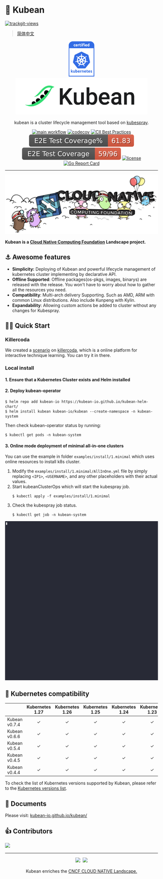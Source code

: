 # :seedling: Kubean

<a href="https://trackgit.com">
<img src="https://us-central1-trackgit-analytics.cloudfunctions.net/token/ping/la6t1t81jgv27ys97ila" alt="trackgit-views" />
</a>

> [简体中文](./README_zh.md)

<div align="center">

  <p>

[<img src="docs/overrides/assets/images/certified_k8s.png" height=120>](https://github.com/cncf/k8s-conformance/pull/2240)
[<img src="docs/overrides/assets/images/kubean_logo.png" height=120>](https://kubean-io.github.io/website/)
<!--
Source: https://github.com/cncf/artwork/tree/master/projects/kubernetes/certified-kubernetes
-->

  </p>

  <p>

kubean is a cluster lifecycle management tool based on [kubespray](https://github.com/kubernetes-sigs/kubespray).

  </p>

  <p>

[![main workflow](https://github.com/kubean-io/kubean/actions/workflows/auto-main-ci.yaml/badge.svg)](https://github.com/kubean-io/kubean/actions/workflows/auto-main-ci.yaml)
[![codecov](https://codecov.io/gh/kubean-io/kubean/branch/main/graph/badge.svg?token=8FX807D3QQ)](https://codecov.io/gh/kubean-io/kubean)
[![CII Best Practices](https://bestpractices.coreinfrastructure.org/projects/6263/badge)](https://bestpractices.coreinfrastructure.org/projects/6263)
[![kubean coverage](https://raw.githubusercontent.com/dasu23/e2ecoverage/master/badges/kubean/kubeanCoverage.svg)](https://github.com/kubean-io/kubean/blob/main/docs/test/kubean_testcase.md)
[![kubean coverage](https://raw.githubusercontent.com/dasu23/e2ecoverage/master/badges/kubean/kubeanCoverage2.svg)](https://github.com/kubean-io/kubean/blob/main/docs/test/kubean_testcase.md)
[![license](https://img.shields.io/badge/license-AL%202.0-blue)](https://github.com/kubean-io/kubean/blob/main/LICENSE)
[![Go Report Card](https://goreportcard.com/badge/github.com/kubean-io/kubean)](https://goreportcard.com/report/github.com/kubean-io/kubean)

  </p>

</div>

---

<p>
<img src="https://github.com/cncf/artwork/blob/main/other/illustrations/ashley-mcnamara/transparent/cncf-cloud-gophers-transparent.png" style="width:700px;" />
</p>

**Kubean is a [Cloud Native Computing Foundation](https://cncf.io/) Landscape project.**

## :anchor: Awesome features

- **Simplicity:** Deploying of Kubean and powerful lifecycle management of kubernetes cluster implementing by declarative API.
- **Offline Supported**: Offline packages(os-pkgs, images, binarys) are released with the release. You won't have to worry about how to gather all the resources you need.
- **Compatibility**: Multi-arch delivery Supporting. Such as AMD, ARM with common Linux distributions. Also include Kunpeng with Kylin.
- **Expandability**: Allowing custom actions be added to cluster without any changes for Kubespray.

## :surfing_man: Quick Start

### Killercoda

We created a [scenario](https://killercoda.com/kubean) on [killercoda](https://killercoda.com), which is a online platform for interactive technique learning. You can try it in there.

### Local install

#### 1. Ensure that a Kubernetes Cluster exists and Helm installed

#### 2. Deploy kubean-operator

``` shell
$ helm repo add kubean-io https://kubean-io.github.io/kubean-helm-chart/
$ helm install kubean kubean-io/kubean --create-namespace -n kubean-system
```

Then check kubean-operator status by running:

```shell
$ kubectl get pods -n kubean-system
```

#### 3. Online mode deployment of minimal all-in-one clusters

You can use the example in folder `examples/install/1.minimal` which uses online resources to install k8s cluster.

1. Modify the `examples/install/1.minimal/AllInOne.yml` file by simply replacing `<IP1>`, `<USERNAME>`,
   and any other placeholders with their actual values.
2. Start kubeanClusterOps which will start the kubespray job.
   ```shell
   $ kubectl apply -f examples/install/1.minimal
   ```
3. Check the kubespray job status.
   ```shell
   $ kubectl get job -n kubean-system
   ```

[![quick_start_image](docs/overrides/assets/images/quick_start.gif)](https://asciinema.org/a/jFTUi2IdU5yydv88kHkPYMni0)

## :ocean: Kubernetes compatibility

|               | Kubernetes 1.27 | Kubernetes 1.26 | Kubernetes 1.25 | Kubernetes 1.24 | Kubernetes 1.23 | Kubernetes 1.22 | Kubernetes 1.21 | Kubernetes 1.20 |
|---------------|:---------------:|:---------------:|:---------------:|:---------------:|:---------------:|:---------------:|:---------------:|:---------------:|
| Kubean v0.7.4 |        ✓        |        ✓        |        ✓        |        ✓        |        ✓        |        ✓        |        ✓        |        ✓        |
| Kubean v0.6.6 |        ✓        |        ✓        |        ✓        |        ✓        |        ✓        |        ✓        |        ✓        |        ✓        |
| Kubean v0.5.4 |        ✓        |        ✓        |        ✓        |        ✓        |        ✓        |        ✓        |        ✓        |        ✓        |
| Kubean v0.4.5 |        ✓        |        ✓        |        ✓        |        ✓        |        ✓        |        ✓        |        ✓        |        ✓        |
| Kubean v0.4.4 |        ✓        |        ✓        |        ✓        |        ✓        |        ✓        |        ✓        |        ✓        |        ✓        |

To check the list of Kubernetes versions supported by Kubean, please refer to the [Kubernetes versions list](./docs/zh/usage/support_k8s_version.md).

## :book: Documents

Please visit: [kubean-io.github.io/kubean/](https://kubean-io.github.io/kubean/)

## :thumbsup: Contributors

<a href="https://github.com/kubean-io/kubean/graphs/contributors">
  <img src="https://contrib.rocks/image?repo=kubean-io/kubean" />
</a>

---

<div align="center">
<p>
<img src="https://landscape.cncf.io/images/left-logo.svg" width="300"/>&nbsp;&nbsp;<img src="https://landscape.cncf.io/images/right-logo.svg" width="350"/>
<br/><br/>
Kubean enriches the <a href="https://landscape.cncf.io/?selected=kubean">CNCF CLOUD NATIVE Landscape.</a>
</p>
</div>
